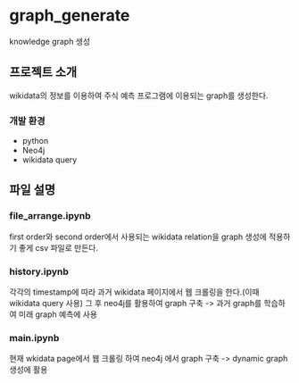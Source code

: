 # graph_generate
knowledge graph 생성


## 프로젝트 소개
wikidata의 정보를 이용하여 주식 예측 프로그램에 이용되는 graph를 생성한다.

### 개발 환경
- python
- Neo4j
- wikidata query

## 파일 설명
### file_arrange.ipynb
first order와 second order에서 사용되는 wikidata relation을 graph 생성에 적용하기 좋게 csv 파일로 만든다.  

### history.ipynb
각각의 timestamp에 따라 과거 wikidata 페이지에서 웹 크롤링을 한다.(이때 wikidata query 사용) 그 후 neo4j를 활용하여 graph 구축
-> 과거 graph를 학습하여 미래 graph 예측에 사용

### main.ipynb
현재 wkidata page에서 웹 크롤링 하여 neo4j 에서 graph 구축 -> dynamic graph 생성에 활용
